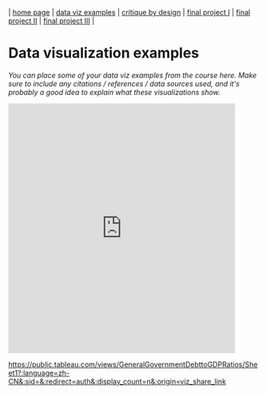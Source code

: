 | [home page](https://cmustudent.github.io/tswd-portfolio-templates/) | [data viz examples](dataviz-examples) | [critique by design](critique-by-design) | [final project I](final-project-part-one) | [final project II](final-project-part-two) | [final project III](final-project-part-three) |

# Data visualization examples
_You can place some of your data viz examples from the course here.  Make sure to include any citations / references / data sources used, and it's probably a good idea to explain what these visualizations show._
            

<iframe
src="https://public.tableau.com/views/GeneralGovernmentDebttoGDPRatios/Sheet1?:showVizHome=no&:embed=true" width="90%" height="500" seamless frameborder="0" scrolling="no"></iframe>


https://public.tableau.com/views/GeneralGovernmentDebttoGDPRatios/Sheet1?:language=zh-CN&:sid=&:redirect=auth&:display_count=n&:origin=viz_share_link
